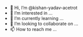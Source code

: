 - 👋 Hi, I’m @kishan-yadav-acetrot
- 👀 I’m interested in ...
- 🌱 I’m currently learning ...
- 💞️ I’m looking to collaborate on ...
- 📫 How to reach me ...

<!---
kishan-yadav-acetrot/kishan-yadav-acetrot is a ✨ special ✨ repository because its `README.md` (this file) appears on your GitHub profile.
You can click the Preview link to take a look at your changes.
--->
